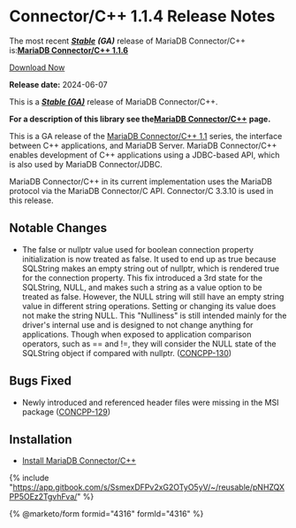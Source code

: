 # Connector/C++ 1.1.4 Release Notes

The most recent [_**Stable**_](../../../community-server/about/release-criteria.md) _**(GA)**_ release of MariaDB Connector/C++ is:[**MariaDB Connector/C++ 1.1.6**](1.1.6.md)

[Download Now](https://mariadb.com/downloads/connectors/connectors-data-access/cpp-connector)

**Release date:** 2024-06-07

This is a [_**Stable (GA)**_](../../../community-server/about/release-criteria.md) release of MariaDB Connector/C++.

**For a description of this library see the**[**MariaDB Connector/C++**](https://app.gitbook.com/s/CjGYMsT2MVP4nd3IyW2L/mariadb-connector-cpp) **page.**

This is a GA release of the [MariaDB Connector/C++ 1.1](https://github.com/mariadb-corporation/docs-release-notes/blob/test/en/about-mariadb-connector-cpp/README.md) series, the interface between C++ applications, and MariaDB Server. MariaDB Connector/C++ enables development of C++ applications using a JDBC-based API, which is also used by MariaDB Connector/JDBC.

MariaDB Connector/C++ in its current implementation uses the MariaDB protocol via the MariaDB Connector/C API. Connector/C 3.3.10 is used in this release.

## Notable Changes

* The false or nullptr value used for boolean connection property initialization is now treated as false. It used to end up as true because SQLString makes an empty string out of nullptr, which is rendered true for the connection property. This fix introduced a 3rd state for the SQLString, NULL, and makes such a string as a value option to be treated as false. However, the NULL string will still have an empty string value in different string operations. Setting or changing its value does not make the string NULL. This "Nulliness" is still intended mainly for the driver's internal use and is designed to not change anything for applications. Though when exposed to application comparison operators, such as == and !=, they will consider the NULL state of the SQLString object if compared with nullptr. ([CONCPP-130](https://jira.mariadb.org/browse/CONCPP-130))

## Bugs Fixed

* Newly introduced and referenced header files were missing in the MSI package ([CONCPP-129](https://jira.mariadb.org/browse/CONCPP-129))

## Installation

* [Install MariaDB Connector/C++](https://app.gitbook.com/s/CjGYMsT2MVP4nd3IyW2L/mariadb-connector-cpp/install-mariadb-connector-cpp)

{% include "https://app.gitbook.com/s/SsmexDFPv2xG2OTyO5yV/~/reusable/pNHZQXPP5OEz2TgvhFva/" %}

{% @marketo/form formid="4316" formId="4316" %}
